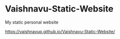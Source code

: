 # Vaishnavu-Static-Website
My static personal website

https://vaishnavup.github.io/Vaishnavu-Static-Website/
